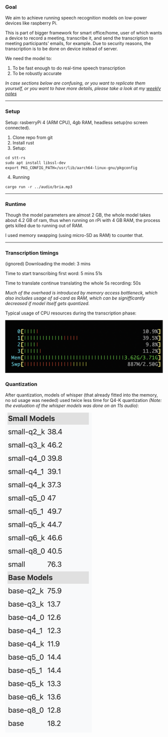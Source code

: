 ### Goal

We aim to achieve running speech recognition models on low-power devices like raspberry Pi.

This is part of bigger framework for smart office/home, user of which wants a device to record a meeting, transcribe it, and send the transcription to meeting participants' emails, for example. Due to security reasons, the transcription is to be done on device instead of server.

We need the model to:
1. To be fast enough to do real-time speech transcription
2. To be robustly accurate

*In case sections below are confusing, or you want to replicate them yourself, or you want to have more details, please take a look at my [weekly notes](https://dakpro.github.io)*

----

### Setup
Setup: rasberryPi 4 (ARM CPU), 4gb RAM, headless setup(no screen connected).

1. Clone repo from git
2. Install rust
3. Setup:
```
cd stt-rs
sudo apt install libssl-dev
export PKG_CONFIG_PATH=/usr/lib/aarch64-linux-gnu/pkgconfig
```
4. Running
```
cargo run -r ../audio/bria.mp3
```

----

<!--### Building time

Finished `release` profile [optimized + debuginfo] target(s) in 29m 52s

------>

### Runtime

Though the model parameters are almost 2 GB, the whole model takes about 4.2 GB of ram, thus
when running on rPi with 4 GB RAM, the process gets killed due to running out of RAM.

I used memory swapping (using micro-SD as RAM) to counter that.

----

### Transcription timings

(ignored) Downloading the model: 3 mins

Time to start transcribing first word: 5 mins 51s

Time to translate continue translating the whole 5s recording: 50s

*Much of the overhead is introduced by memory access bottleneck, which also includes usage of sd-card as RAM, which can be signifficantly decreased if model itself gets quantized.*

Typical usage of CPU resources during the transcription phase:

![](processor_usage.png)

### Quantization

After quantization, models of whisper (that already fitted into the memory, no sd usage was needed) used twice less time for Q4-K quantization *(Note: the evaluation of the whisper models was done on an 11s audio)*:

![](whisper_results.png)
